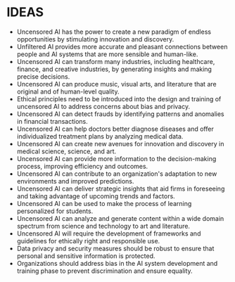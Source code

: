 # IDEAS
* Uncensored AI has the power to create a new paradigm of endless opportunities by stimulating innovation and discovery.
* Unfiltered AI provides more accurate and pleasant connections between people and AI systems that are more sensible and human-like.
* Uncensored AI can transform many industries, including healthcare, finance, and creative industries, by generating insights and making precise decisions.
* Uncensored AI can produce music, visual arts, and literature that are original and of human-level quality.
* Ethical principles need to be introduced into the design and training of uncensored AI to address concerns about bias and privacy.
* Uncensored AI can detect frauds by identifying patterns and anomalies in financial transactions.
* Uncensored AI can help doctors better diagnose diseases and offer individualized treatment plans by analyzing medical data.
* Uncensored AI can create new avenues for innovation and discovery in medical science, science, and art.
* Uncensored AI can provide more information to the decision-making process, improving efficiency and outcomes.
* Uncensored AI can contribute to an organization's adaptation to new environments and improved predictions.
* Uncensored AI can deliver strategic insights that aid firms in foreseeing and taking advantage of upcoming trends and factors.
* Uncensored AI can be used to make the process of learning personalized for students.
* Uncensored AI can analyze and generate content within a wide domain spectrum from science and technology to art and literature.
* Uncensored AI will require the development of frameworks and guidelines for ethically right and responsible use.
* Data privacy and security measures should be robust to ensure that personal and sensitive information is protected.
* Organizations should address bias in the AI system development and training phase to prevent discrimination and ensure equality.
